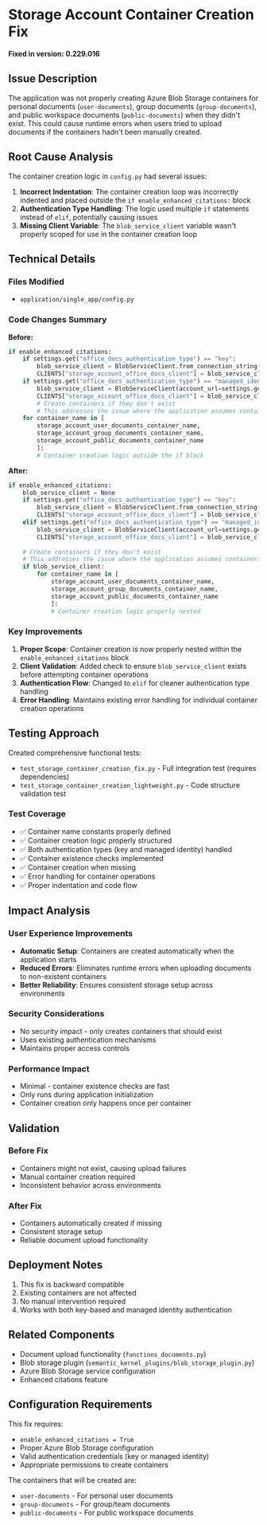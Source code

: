 # Storage Account Container Creation Fix

**Fixed in version: 0.229.016**

## Issue Description

The application was not properly creating Azure Blob Storage containers for personal documents (`user-documents`), group documents (`group-documents`), and public workspace documents (`public-documents`) when they didn't exist. This could cause runtime errors when users tried to upload documents if the containers hadn't been manually created.

## Root Cause Analysis

The container creation logic in `config.py` had several issues:

1. **Incorrect Indentation**: The container creation loop was incorrectly indented and placed outside the `if enable_enhanced_citations:` block
2. **Authentication Type Handling**: The logic used multiple `if` statements instead of `elif`, potentially causing issues
3. **Missing Client Variable**: The `blob_service_client` variable wasn't properly scoped for use in the container creation loop

## Technical Details

### Files Modified
- `application/single_app/config.py`

### Code Changes Summary

**Before:**
```python
if enable_enhanced_citations:
    if settings.get("office_docs_authentication_type") == "key":
        blob_service_client = BlobServiceClient.from_connection_string(settings.get("office_docs_storage_account_url"))
        CLIENTS["storage_account_office_docs_client"] = blob_service_client
    if settings.get("office_docs_authentication_type") == "managed_identity":
        blob_service_client = BlobServiceClient(account_url=settings.get("office_docs_storage_account_blob_endpoint"), credential=DefaultAzureCredential())
        CLIENTS["storage_account_office_docs_client"] = blob_service_client
        # Create containers if they don't exist
        # This addresses the issue where the application assumes containers exist
    for container_name in [
        storage_account_user_documents_container_name, 
        storage_account_group_documents_container_name, 
        storage_account_public_documents_container_name
        ]:
        # Container creation logic outside the if block
```

**After:**
```python
if enable_enhanced_citations:
    blob_service_client = None
    if settings.get("office_docs_authentication_type") == "key":
        blob_service_client = BlobServiceClient.from_connection_string(settings.get("office_docs_storage_account_url"))
        CLIENTS["storage_account_office_docs_client"] = blob_service_client
    elif settings.get("office_docs_authentication_type") == "managed_identity":
        blob_service_client = BlobServiceClient(account_url=settings.get("office_docs_storage_account_blob_endpoint"), credential=DefaultAzureCredential())
        CLIENTS["storage_account_office_docs_client"] = blob_service_client
    
    # Create containers if they don't exist
    # This addresses the issue where the application assumes containers exist
    if blob_service_client:
        for container_name in [
            storage_account_user_documents_container_name, 
            storage_account_group_documents_container_name, 
            storage_account_public_documents_container_name
            ]:
            # Container creation logic properly nested
```

### Key Improvements

1. **Proper Scope**: Container creation is now properly nested within the `enable_enhanced_citations` block
2. **Client Validation**: Added check to ensure `blob_service_client` exists before attempting container operations
3. **Authentication Flow**: Changed to `elif` for cleaner authentication type handling
4. **Error Handling**: Maintains existing error handling for individual container creation operations

## Testing Approach

Created comprehensive functional tests:
- `test_storage_container_creation_fix.py` - Full integration test (requires dependencies)
- `test_storage_container_creation_lightweight.py` - Code structure validation test

### Test Coverage
- ✅ Container name constants properly defined
- ✅ Container creation logic properly structured
- ✅ Both authentication types (key and managed identity) handled
- ✅ Container existence checks implemented
- ✅ Container creation when missing
- ✅ Error handling for container operations
- ✅ Proper indentation and code flow

## Impact Analysis

### User Experience Improvements
- **Automatic Setup**: Containers are created automatically when the application starts
- **Reduced Errors**: Eliminates runtime errors when uploading documents to non-existent containers
- **Better Reliability**: Ensures consistent storage setup across environments

### Security Considerations
- No security impact - only creates containers that should exist
- Uses existing authentication mechanisms
- Maintains proper access controls

### Performance Impact
- Minimal - container existence checks are fast
- Only runs during application initialization
- Container creation only happens once per container

## Validation

### Before Fix
- Containers might not exist, causing upload failures
- Manual container creation required
- Inconsistent behavior across environments

### After Fix
- Containers automatically created if missing
- Consistent storage setup
- Reliable document upload functionality

## Deployment Notes

1. This fix is backward compatible
2. Existing containers are not affected
3. No manual intervention required
4. Works with both key-based and managed identity authentication

## Related Components

- Document upload functionality (`functions_documents.py`)
- Blob storage plugin (`semantic_kernel_plugins/blob_storage_plugin.py`)
- Azure Blob Storage service configuration
- Enhanced citations feature

## Configuration Requirements

This fix requires:
- `enable_enhanced_citations = True`
- Proper Azure Blob Storage configuration
- Valid authentication credentials (key or managed identity)
- Appropriate permissions to create containers

The containers that will be created are:
- `user-documents` - For personal user documents
- `group-documents` - For group/team documents  
- `public-documents` - For public workspace documents
